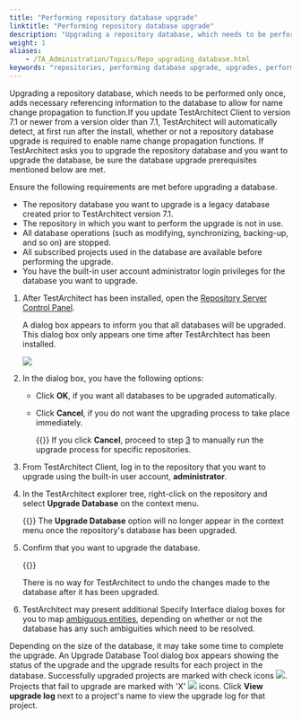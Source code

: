 ```yaml
--- 
title: "Performing repository database upgrade"
linktitle: "Performing repository database upgrade"
description: "Upgrading a repository database, which needs to be performed only once, adds necessary referencing information to the database to allow for name change propagation to function."
weight: 1
aliases: 
    - /TA_Administration/Topics/Repo_upgrading_database.html
keywords: "repositories, performing database upgrade, upgrades, performing repository databases"
---
```


Upgrading a repository database, which needs to be performed only once, adds necessary referencing information to the database to allow for name change propagation to function.If you update TestArchitect Client to version 7.1 or newer from a version older than 7.1, TestArchitect will automatically detect, at first run after the install, whether or not a repository database upgrade is required to enable name change propagation functions. If TestArchitect asks you to upgrade the repository database and you want to upgrade the database, be sure the database upgrade prerequisites mentioned below are met.

Ensure the following requirements are met before upgrading a database.

-   The repository database you want to upgrade is a legacy database created prior to TestArchitect version 7.1.
-   The repository in which you want to perform the upgrade is not in use.
-   All database operations \(such as modifying, synchronizing, backing-up, and so on\) are stopped.
-   All subscribed projects used in the database are available before performing the upgrade.
-   You have the built-in user account administrator login privileges for the database you want to upgrade.

1.  After TestArchitect has been installed, open the [Repository Server Control Panel](/administration-guide/repository-server-management/launching-the-repository-server-control-panel).

    A dialog box appears to inform you that all databases will be upgraded. This dialog box only appears one time after TestArchitect has been installed.

    ![](/images/TA_Administration/Images/upgrade_database_dialog.png)

2.  In the dialog box, you have the following options:

    -   Click **OK**, if you want all databases to be upgraded automatically.
    -   Click **Cancel**, if you do not want the upgrading process to take place immediately.

        {{<note>}} If you click **Cancel**, proceed to step [3](/administration-guide/repository-server-management/upgrading-the-repository-database-for-name-change-propagation/performing-repository-database-upgrade#step_login) to manually run the upgrade process for specific repositories.

3.  From TestArchitect Client, log in to the repository that you want to upgrade using the built-in user account, **administrator**.

4.  In the TestArchitect explorer tree, right-click on the repository and select **Upgrade Database** on the context menu.

    {{<note>}} The **Upgrade Database** option will no longer appear in the context menu once the repository's database has been upgraded.

5.  Confirm that you want to upgrade the database.

    {{<caution>}}

    There is no way for TestArchitect to undo the changes made to the database after it has been upgraded.

6.  TestArchitect may present additional Specify Interface dialog boxes for you to map [ambiguous entities](/administration-guide/repository-server-management/upgrading-the-repository-database-for-name-change-propagation/ambiguous-entities), depending on whether or not the database has any such ambiguities which need to be resolved.


Depending on the size of the database, it may take some time to complete the upgrade. An Upgrade Database Tool dialog box appears showing the status of the upgrade and the upgrade results for each project in the database. Successfully upgraded projects are marked with check icons ![](/images/TA_Administration/Images/Repo_upgrade_pass.png). Projects that fail to upgrade are marked with 'X' ![](/images/TA_Administration/Images/Repo_upgrade_fail.png) icons. Click **View upgrade log** next to a project's name to view the upgrade log for that project.



